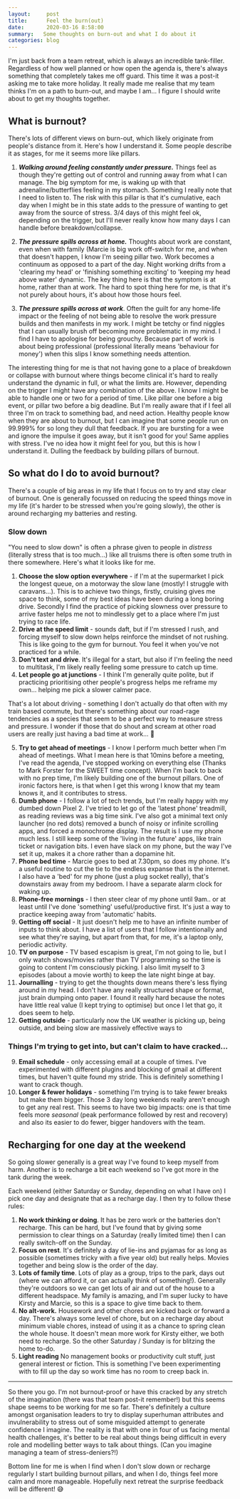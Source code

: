 ```yaml
---
layout:     post
title:      Feel the burn(out)
date:       2020-03-16 8:58:00
summary:   Some thoughts on burn-out and what I do about it
categories: blog
---
```


I'm just back from a team retreat, which is always an incredible tank-filler. Regardless of how well planned or how open the agenda is, there's always something that completely takes me off guard. This time it was a post-it asking me to take more holiday. It really made me realise that my team thinks I'm on a path to burn-out, and maybe I am... I figure I should write about to get my thoughts together.

## What is burnout?

There's lots of different views on burn-out, which likely originate from people's distance from it. Here's how I understand it. Some people describe it as stages, for me it seems more like pillars. 

1. ***Walking around feeling constantly under pressure.*** Things feel as though they're getting out of control and running away from what I can manage. The big symptom for me, is waking up with that adrenaline/butterflies feeling in my stomach. Something I really note that I need to listen to. The risk with this pillar is that it's cumulative, each day when I might be in this state adds to the pressure of wanting to get away from the source of stress. 3/4 days of this might feel ok, depending on the trigger, but I'll never really know how many days I can handle before breakdown/collapse.

2. ***The pressure spills across at home.*** Thoughts about work are constant, even when with family (Marcie is big work off-switch for me, and when that doesn't happen, I know I'm seeing pillar two. Work becomes a continuum as opposed to a part of the day. Night working drifts from a 'clearing my head' or 'finishing something exciting' to 'keeping my head above water' dynamic. The key thing here is that the symptom is at home, rather than at work. The hard to spot thing here for me, is that it's not purely about hours, it's about how those hours feel.

3. ***The pressure spills across at work***. Often the guilt for any home-life impact or the feeling of not being able to resolve the work pressure builds and then manifests in my work. I might be tetchy or find niggles that I can usually brush off becoming more problematic in my mind. I find I have to apologise for being grouchy. Because part of work is about being professional (professional literally means 'behaviour for money') when this slips I know something needs attention.

The interesting thing for me is that not having gone to a place of breakdown or collapse with burnout where things become clinical it's hard to really understand the dynamic in full, or what the limits are. However, depending on the trigger I might  have any combination of the above. I know I might be able to handle one or two for a period of time. Like pillar one before a big event, or pillar two before a big deadline. But I'm really aware that if I feel all three I'm on track to something bad, and need action. Healthy people know when they are about to burnout, but I can imagine that some people run on 99.999% for so long they dull that feedback. If you are bursting for a wee and ignore the impulse it goes away, but it isn't good for you! Same applies with stress. I've no idea how it might feel for you, but this is how I understand it. Dulling the feedback by building pillars of burnout.

## So what do I do to avoid burnout?

There's a couple of big areas in my life that I focus on to try and stay clear of burnout. One is generally focussed on reducing the speed things move in my life (it's harder to be stressed when you're going slowly), the other is around recharging my batteries and resting.

### Slow down

"You need to slow down" is often a phrase given to people in *distress* (literally stress that is too much...) like all truisms there is often some truth in there somewhere. Here's what it looks like for me.

1. **Choose the slow option everywhere** - if I'm at the supermarket I pick the longest queue, on a motorway the slow lane (mostly! I struggle with caravans...). This is to achieve two things, firstly, cruising gives me space to think, some of my best ideas have been during a long boring drive. Secondly I find the practice of picking slowness over pressure to arrive faster helps me not to mindlessly get to a place where I'm just trying to race life. 
2. **Drive at the speed limit** - sounds daft, but if I'm stressed I rush, and forcing myself to slow down helps reinforce the mindset of not rushing. This is like going to the gym for burnout. You feel it when you've not practiced for a while.
3. **Don't text and drive**. It's illegal for a start, but also if I'm feeling the need to multitask, I'm likely really feeling some pressure to catch up time.
4. **Let people go at junctions** - I think I'm generally quite polite, but if practicing prioritising other people's progress helps me reframe my own... helping me pick a slower calmer pace.

That's a lot about driving - something I don't actually do that often with my train based commute, but there's something about our road-rage tendencies as a species that seem to be a perfect way to measure stress and pressure. I wonder if those that do shout and scream at other road users are really just having a bad time at work... 🤔

5. **Try to get ahead of meetings** - I know I perform much better when I'm ahead of meetings. What I mean here is that 10mins before a meeting, I've read the agenda, I've stopped working on everything else (Thanks to Mark Forster for the SWEET time concept). When I'm back to back with no prep time, I'm likely building one of the burnout pillars. One of ironic factors here, is that when I get this wrong I know that my team knows it, and it contributes to stress.
6. **Dumb phone** - I follow a lot of tech trends, but I'm really happy with my dumbed down Pixel 2. I've tried to let go of the 'latest phone' treadmill, as reading reviews was a big time sink. I've also got a minimal text only launcher (no red dots) removed a bunch of noisy or infinite scrolling apps, and forced a monochrome display. The result is I use my phone much less. I still keep some of the 'living in the future' apps, like train ticket or navigation bits. I even have slack on my phone, but the way I've set it up, makes it a chore rather than a dopamine hit.
7. **Phone bed time** - Marcie goes to bed at 7.30pm, so does my phone. It's a useful routine to cut the tie to the endless expanse that is the internet. I also have a 'bed' for my phone (just a plug socket really), that's downstairs away from my bedroom. I have a separate alarm clock for waking up.
8. **Phone-free mornings** - I then steer clear of my phone until 9am.. or at least until I've done 'something' useful/productive first. It's just a way to practice keeping away from 'automatic' habits.
9. **Getting off social** - It just doesn't help me to have an infinite number of inputs to think about. I have a list of users that I follow intentionally and see what they're saying, but apart from that, for me, it's a laptop only, periodic activity.
10. **TV on purpose** - TV based escapism is great, I'm not going to lie, but I only watch shows/movies rather than TV programming so the time is going to content I'm consciously picking. I also limit myself to 3 episodes (about a movie worth) to keep the late night binge at bay.
11. **Journalling** - trying to get the thoughts down means there's less flying around in my head. I don't have any really structured shape or format, just brain dumping onto paper. I found it really hard because the notes have little real value (I kept trying to optimise) but once I let that go, it does seem to help.
12. **Getting outside** - particularly now the UK weather is picking up, being outside, and being slow are massively effective ways to 

### Things I'm trying to get into, but can't claim to have cracked... 

9. **Email schedule** - only accessing email at a couple of times. I've experimented with different plugins and blocking of gmail at different times, but haven't quite found my stride. This is definitely something I want to crack though.
10. **Longer & fewer holidays** - something I'm trying is to take fewer breaks but make them bigger. Those 3 day long weekends really aren't enough to get any real rest. This seems to have two big impacts: one is that time feels more *seasonal* (peak performance followed by rest and recovery) and also its easier to do fewer, bigger handovers with the team.


## Recharging for one day at the weekend

So going slower generally is a great way I've found to keep myself from harm. Another is to recharge a bit each weekend so I've got more in the tank during the week.

Each weekend (either Saturday or Sunday, depending on what I have on) I pick one day and designate that as a recharge day. I then try to follow these rules:

1. **No work thinking or doing**. It has be zero work or the batteries don't recharge. This can be hard, but I've found that by giving some permission to clear things on a Saturday (really limited time) then I can really switch-off on the Sunday.
2. **Focus on rest**. It's definitely a day of lie-ins and pyjamas for as long as possible (sometimes tricky with a five year old) but really helps. Movies together and being slow is the order of the day.
3. **Lots of family time**. Lots of play as a group, trips to the park, days out (where we can afford it, or can actually think of something!). Generally they're outdoors so we can get lots of air and out of the house to a different headspace. My family is amazing, and I'm super lucky to have Kirsty and Marcie, so this is a space to give time back to them.
4. **No alt-work.** Housework and other chores are kicked back or forward a day. There's always some level of chore, but on a  recharge day about minimum viable chores, instead of using it as a chance to spring clean the whole house. It doesn't mean more work for Kirsty either, we both need to recharge. So the other Saturday / Sunday is for blitzing the home to-do.
5. **Light reading** No management books or productivity cult stuff, just general interest or fiction. This is something I've been experimenting with to fill up the day so work time has no room to creep back in. 

---

So there you go. I'm not burnout-proof or have this cracked by any stretch of the imagination (there was that team post-it remember!) but this seems shape seems to be working for me so far. There's definitely a culture amongst organisation leaders to try to display superhuman attributes and invulnerability to stress out of some misguided attempt to generate confidence I imagine. The reality is that with one in four of us facing mental health challenges, it's better to be real about things being difficult in every role and modelling better ways to talk about things. (Can you imagine managing a team of stress-deniers?!)

Bottom line for me is when I find when I don't slow down or recharge regularly I start building burnout pillars, and when I do, things feel more calm and more manageable. Hopefully next retreat the surprise feedback will be different! 😅
